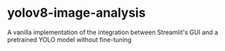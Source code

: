 # yolov8-image-analysis
A vanilla implementation of the integration between Streamlit's GUI and a pretrained YOLO model without fine-tuning
